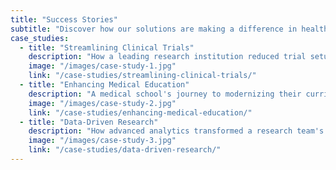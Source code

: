 ```yaml
---
title: "Success Stories"
subtitle: "Discover how our solutions are making a difference in healthcare"
case_studies:
  - title: "Streamlining Clinical Trials"
    description: "How a leading research institution reduced trial setup time by 40% using our platform"
    image: "/images/case-study-1.jpg"
    link: "/case-studies/streamlining-clinical-trials/"
  - title: "Enhancing Medical Education"
    description: "A medical school's journey to modernizing their curriculum with our digital platform"
    image: "/images/case-study-2.jpg"
    link: "/case-studies/enhancing-medical-education/"
  - title: "Data-Driven Research"
    description: "How advanced analytics transformed a research team's approach to clinical data"
    image: "/images/case-study-3.jpg"
    link: "/case-studies/data-driven-research/"
--- 
```

